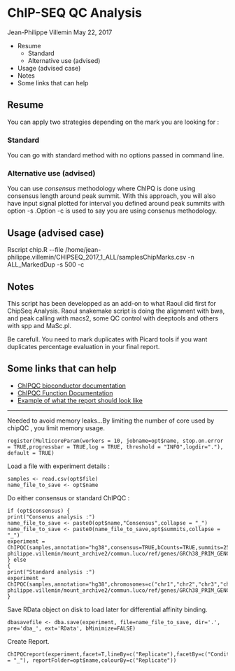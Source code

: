 ChIP-SEQ QC Analysis
================
Jean-Philippe Villemin
May 22, 2017

-   Resume
    -   Standard
    -   Alternative use (advised)
-   Usage (advised case)
-   Notes
-   Some links that can help

Resume
------

You can apply two strategies depending on the mark you are looking for :

### Standard

You can go with standard method with no options passed in command line.

### Alternative use (advised)

You can use *consensus* methodology where ChIPQ is done using consensus length around peak summit. With this approach, you will also have input signal plotted for interval you defined around peak summits with option -s .Option -c is used to say you are using consenus methodology.

Usage (advised case)
--------------------

Rscript chip.R --file /home/jean-philippe.villemin/CHIPSEQ\_2017\_1\_ALL/samplesChipMarks.csv -n ALL\_MarkedDup -s 500 -c

Notes
-----

This script has been developped as an add-on to what Raoul did first for ChipSeq Analysis.
Raoul snakemake script is doing the alignment with bwa, and peak calling with macs2, some QC control with deeptools and others with spp and MaSc.pl.

Be carefull. You need to mark duplicates with Picard tools if you want duplicates percentage evaluation in your final report.

Some links that can help
------------------------

-   [ChIPQC bioconductor documentation](https://bioconductor.org/packages/release/bioc/html/ChIPQC.html)
-   [ChIPQC Function Documentation](https://bioconductor.org/packages/release/bioc/manuals/ChIPQC/man/ChIPQC.pdf)
-   [Example of what the report should look like](https://bioconductor.org/packages/release/bioc/vignettes/ChIPQC/inst/doc/ChIPQCSampleReport.pdf)

* * * * *

Needed to avoid memory leaks...By limiting the number of core used by chipQC , you limit memory usage.

``` {.r}
register(MulticoreParam(workers = 10, jobname=opt$name, stop.on.error = TRUE,progressbar = TRUE,log = TRUE, threshold = "INFO",logdir="."), default = TRUE)
```

<!-- register(SerialParam(), default = TRUE)
bpparam() -->



Load a file with experiment details :

``` {.r}
samples <- read.csv(opt$file)
name_file_to_save <- opt$name
```

Do either consensus or standard ChIPQC :

``` {.r}
if (opt$consensus) {
print("Consenus analysis :")
name_file_to_save <- paste0(opt$name,"Consensus",collapse = "_")
name_file_to_save <- paste0(name_file_to_save,opt$summits,collapse = "_")
experiment = ChIPQC(samples,annotation="hg38",consensus=TRUE,bCounts=TRUE,summits=250,chromosomes=c("chr1","chr2","chr3","chr4","chr5","chr6","chr7","chr8","chr9","chr10","chr11","chr12","chr13","chr14","chr15","chr16","chr17","chr18","chr19","chr20","chr21","chrX","chrY"),blacklist="/home/jean-philippe.villemin/mount_archive2/commun.luco/ref/genes/GRCh38_PRIM_GENCODE_R25/hg38.blacklist.bed.gz") 
} else
{
print("Standard analysis :")
experiment = ChIPQC(samples,annotation="hg38",chromosomes=c("chr1","chr2","chr3","chr4","chr5","chr6","chr7","chr8","chr9","chr10","chr11","chr12","chr13","chr14","chr15","chr16","chr17","chr18","chr19","chr20","chr21","chrX","chrY"),blacklist="/home/jean-philippe.villemin/mount_archive2/commun.luco/ref/genes/GRCh38_PRIM_GENCODE_R25/hg38.blacklist.bed.gz")
}
```

Save RData object on disk to load later for differential affinity binding.

``` {.r}
dbasavefile <- dba.save(experiment, file=name_file_to_save, dir='.', pre='dba_', ext='RData', bMinimize=FALSE) 
```

Create Report.

``` {.r}
ChIPQCreport(experiment,facet=T,lineBy=c("Replicate"),facetBy=c("Condition","Factor"),reportName=paste0(opt$name,"Marks",collapse = "_"), reportFolder=opt$name,colourBy=c("Replicate"))
```
